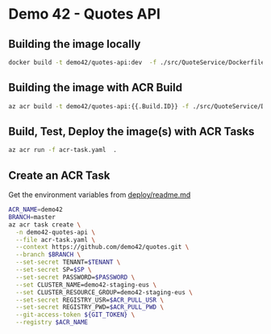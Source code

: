 # Demo 42 - Quotes API

## Building the image locally
```sh
docker build -t demo42/quotes-api:dev  -f ./src/QuoteService/Dockerfile --build-arg demo42.azurecr.io .
```

## Building the image with ACR Build
```sh
az acr build -t demo42/quotes-api:{{.Build.ID}} -f ./src/QuoteService/Dockerfile --build-arg REGISTRY_NAME=demo42.azurecr.io .
```

## Build, Test, Deploy the image(s) with ACR Tasks
```sh
az acr run -f acr-task.yaml  .
```

## Create an ACR Task

Get the environment variables from [deploy/readme.md](../deploy/readme.md#Get-the-credentials-from-KeyVault)
```sh
ACR_NAME=demo42
BRANCH=master
az acr task create \
  -n demo42-quotes-api \
  --file acr-task.yaml \
  --context https://github.com/demo42/quotes.git \
  --branch $BRANCH \
  --set-secret TENANT=$TENANT \
  --set-secret SP=$SP \
  --set-secret PASSWORD=$PASSWORD \
  --set CLUSTER_NAME=demo42-staging-eus \
  --set CLUSTER_RESOURCE_GROUP=demo42-staging-eus \
  --set-secret REGISTRY_USR=$ACR_PULL_USR \
  --set-secret REGISTRY_PWD=$ACR_PULL_PWD \
  --git-access-token ${GIT_TOKEN} \
  --registry $ACR_NAME 
```
